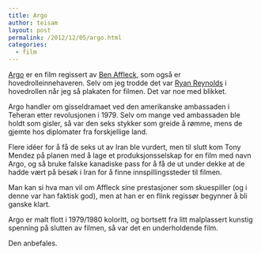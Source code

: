 ```yaml
---
title: Argo
author: teisam
layout: post
permalink: /2012/12/05/argo.html
categories:
  - film
---
```

[Argo][1] er en film regissert av [Ben Affleck][2], som også er hovedrolleinnehaveren. Selv om jeg trodde det var [Ryan Reynolds][3] i hovedrollen når jeg så plakaten for filmen. Det var noe med blikket.

Argo handler om gisseldramaet ved den amerikanske ambassaden i Teheran etter revolusjonen i 1979. Selv om mange ved ambassaden ble holdt som gisler, så var den seks stykker som greide å rømme, mens de gjemte hos diplomater fra forskjellige land.

Flere idéer for å få de seks ut av Iran ble vurdert, men til slutt kom Tony Mendez på planen med å lage et produksjonsselskap for en film med navn Argo, og så bruke falske kanadiske pass for å få de ut under dekke at de hadde vært på besøk i Iran for å finne innspillingssteder til filmen.

Man kan si hva man vil om Affleck sine prestasjoner som skuespiller (og i denne var han faktisk god), men at han er en flink regissør begynner å bli ganske klart.

Argo er malt flott i 1979/1980 koloritt, og bortsett fra litt malplassert kunstig spenning på slutten av filmen, så var det en underholdende film.

Den anbefales.

 [1]: http://www.imdb.com/title/tt1024648/?ref_=fn_al_tt_1
 [2]: http://www.imdb.com/name/nm0000255/
 [3]: http://www.imdb.com/name/nm0005351/
